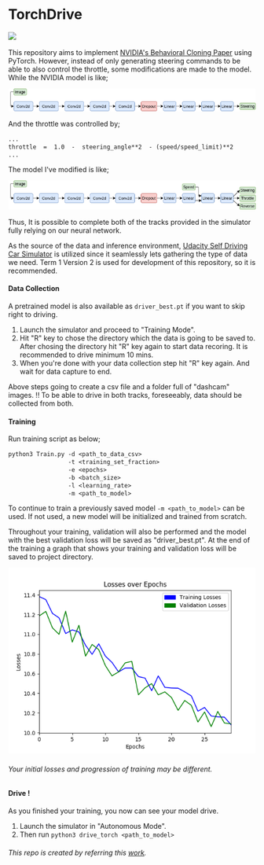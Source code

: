 ﻿# TorchDrive

![](figures/drive.gif)

This repository aims to implement [NVIDIA's Behavioral Cloning Paper](https://images.nvidia.com/content/tegra/automotive/images/2016/solutions/pdf/end-to-end-dl-using-px.pdf) using PyTorch. However, instead of only generating steering commands to be able to also control the throttle, some modifications are made to the model. While the NVIDIA model is like;


![](figures/model_nv.png) 


And the throttle was controlled by;

    ...
    throttle  =  1.0  -  steering_angle**2  - (speed/speed_limit)**2
    ...

The model I've modified is like;


![](figures/model_cust.png)


Thus, It is possible to complete both of the tracks provided in the simulator fully relying on our neural network.

As the source of the data and inference environment, [Udacity Self Driving Car Simulator](https://github.com/udacity/self-driving-car-sim) is utilized since it seamlessly lets gathering the type of data we need. Term 1 Version 2 is used for development of this repository, so it is recommended. 

#### Data Collection
A pretrained model is also available as `driver_best.pt` if you want to skip right to driving.


 1. Launch the simulator and proceed to "Training Mode".
 2. Hit "R" key to chose the directory which the data is going to be saved to. After chosing the directory hit "R" key again to start data recoring. It is recommended to drive minimum 10 mins.
 3. When you're done with your data collection step hit "R" key again. And wait for data capture to end.
 
 Above steps going to create a csv file and a folder full of "dashcam" images. 
!! To be able to drive in both tracks, foreseeably, data should be collected from both.

#### Training

Run training script as below;  

    python3 Train.py -d <path_to_data_csv>
				     -t <training_set_fraction>
				     -e <epochs>
				     -b <batch_size>
				     -l <learning_rate>
				     -m <path_to_model>

To continue to train a previously saved model `-m <path_to_model>` can be used. If not used, a new model will be initialized and trained from scratch. 
 
 Throughout your training, validation will also be performed and the model with the best validation loss will be saved as "driver_best.pt". At the end of the training a graph that shows your training and validation loss will be saved to project directory.
 
 ![](figures/self_driving_car_Losses.png) 
 
 ###### Your initial losses and progression of training may be different. 
#### Drive !

As you finished your training, you now can see your model drive.

 1. Launch the simulator in "Autonomous Mode".
 2. Then run `python3 drive_torch <path_to_model>`



###### This repo is created by referring this [work](https://github.com/naokishibuya/car-behavioral-cloning).


